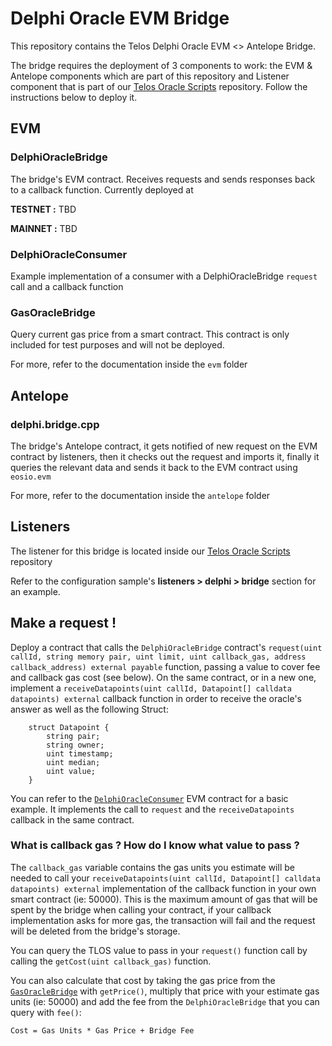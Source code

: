 # Delphi Oracle EVM Bridge

This repository contains the Telos Delphi Oracle EVM <> Antelope Bridge.

The bridge requires the deployment of 3 components to work: the EVM & Antelope components which are part of this repository and Listener component that is part of our [Telos Oracle Scripts](https://github.com/telosnetwork/telos-oracle-scripts) repository. Follow the instructions below to deploy it.

## EVM

### DelphiOracleBridge

The bridge's EVM contract. Receives requests and sends responses back to a callback function. Currently deployed at

**TESTNET :** TBD

**MAINNET :** TBD

### DelphiOracleConsumer

Example implementation of a consumer with a DelphiOracleBridge `request` call and a callback function

### GasOracleBridge

Query current gas price from a smart contract. This contract is only included for test purposes and will not be deployed.

For more, refer to the documentation inside the `evm` folder

## Antelope

### delphi.bridge.cpp

The bridge's Antelope contract, it gets notified of new request on the EVM contract by listeners, then it checks out the request and imports it, finally it queries the relevant data and sends it back to the EVM contract using `eosio.evm`

For more, refer to the documentation inside the `antelope` folder

## Listeners

The listener for this bridge is located inside our [Telos Oracle Scripts](https://github.com/telosnetwork/telos-oracle-scripts) repository

Refer to the configuration sample's **listeners > delphi > bridge** section for an example.

## Make a request !

Deploy a contract that calls the `DelphiOracleBridge` contract's `request(uint callId, string memory pair, uint limit, uint callback_gas, address callback_address) external payable` function, passing a value to cover fee and callback gas cost (see below). On the same contract, or in a new one, implement a `receiveDatapoints(uint callId, Datapoint[] calldata datapoints) external` callback function in order to receive the oracle's answer as well as the following Struct:

```
    struct Datapoint {
        string pair;
        string owner;
        uint timestamp;
        uint median;
        uint value;
    }
```

You can refer to the [`DelphiOracleConsumer`](https://github.com/telosnetwork/delphi-oracle-bridge/blob/master/evm/contracts/DelphiOracleConsumer.sol) EVM contract for a basic example. It implements the call to `request` and the `receiveDatapoints` callback in the same contract.

### What is callback gas ? How do I know what value to pass ?

The `callback_gas` variable contains the gas units you estimate will be needed to call your `receiveDatapoints(uint callId, Datapoint[] calldata datapoints) external` implementation of the callback function in your own smart contract (ie: 50000). This is the maximum amount of gas that will be spent by the bridge when calling your contract, if your callback implementation asks for more gas, the transaction will fail and the request will be deleted from the bridge's storage.

You can query the TLOS value to pass in your `request()` function call by calling the `getCost(uint callback_gas)` function.

You can also calculate that cost by taking the gas price from the [`GasOracleBridge`](https://github.com/telosnetwork/gas-oracle-bridge) with `getPrice()`, multiply that price with your estimate gas units (ie: 50000) and add the fee from the `DelphiOracleBridge` that you can query with `fee()`:

`Cost = Gas Units * Gas Price + Bridge Fee`
